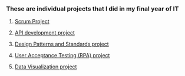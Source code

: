 ### These are individual projects that I did in my final year of IT
1. <a href="https://github.com/RefilweMM/CMPG323-Overview-36787426"> Scrum Project </a>

2. <a href="https://github.com/RefilweMM/CMPG323-Project2-3678742"> API development project</a>

3. <a href="https://github.com/RefilweMM/CMPG323-Project3-36787426"> Design Patterns and Standards project</a>

4. <a href="https://github.com/RefilweMM/CMPG323-Project4-36787426"> User Acceptance Testing (RPA) project</a> 

5. <a href="https://github.com/RefilweMM/CMPG323-Project5-36787426"> Data Visualization project </a>

